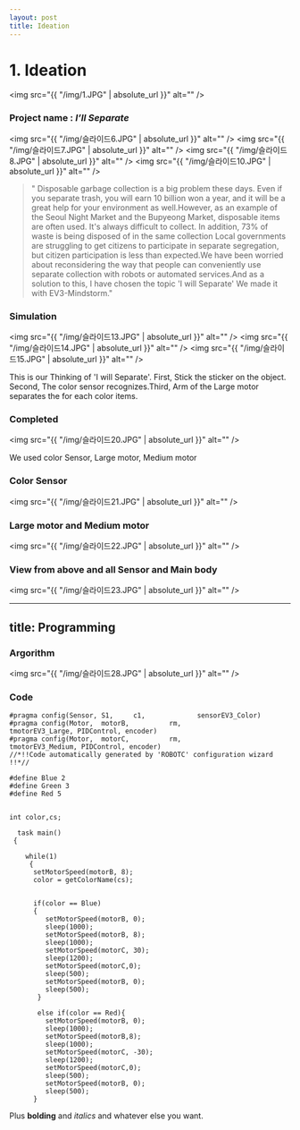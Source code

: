 ```yaml
---
layout: post
title: Ideation
---
```



# 1. Ideation

  <img src="{{ "/img/1.JPG" | absolute_url }}" alt="" />
  
### Project name : *I’ll Separate*
   

   <img src="{{ "/img/슬라이드6.JPG" | absolute_url }}" alt="" />
   <img src="{{ "/img/슬라이드7.JPG" | absolute_url }}" alt="" />
   <img src="{{ "/img/슬라이드8.JPG" | absolute_url }}" alt="" />
   <img src="{{ "/img/슬라이드10.JPG" | absolute_url }}" alt="" />


>" Disposable garbage collection is a big problem these days. Even if you separate trash, you will earn 10 billion won a year, and it will be a great help for your environment as well.However, as an example of the Seoul Night Market and the Bupyeong Market, disposable items are often used. It's always difficult to collect. In addition, 73% of waste is being disposed of in the same collection 
Local governments are struggling to get citizens to participate in separate segregation, but citizen participation is less than expected.We have been worried about reconsidering the way that people can conveniently use separate collection with robots or automated services.And as a solution to this, I have chosen the topic 'I will Separate' We made it with EV3-Mindstorm."


### Simulation

  <img src="{{ "/img/슬라이드13.JPG" | absolute_url }}" alt="" />
  <img src="{{ "/img/슬라이드14.JPG" | absolute_url }}" alt="" />
  <img src="{{ "/img/슬라이드15.JPG" | absolute_url }}" alt="" />

  This is our Thinking of 'I will Separate'. First, Stick the sticker on the object. Second, The color sensor recognizes.Third, Arm of     the Large motor separates the  for each color items.  


### Completed

<img src="{{ "/img/슬라이드20.JPG" | absolute_url }}" alt="" />

We used color Sensor, Large motor, Medium motor


### Color Sensor
<img src="{{ "/img/슬라이드21.JPG" | absolute_url }}" alt="" />

### Large motor and Medium motor
<img src="{{ "/img/슬라이드22.JPG" | absolute_url }}" alt="" />

### View from above and all Sensor and Main body
<img src="{{ "/img/슬라이드23.JPG" | absolute_url }}" alt="" />




---
title: Programming
---


### Argorithm

<img src="{{ "/img/슬라이드28.JPG" | absolute_url }}" alt="" />

### Code



    #pragma config(Sensor, S1,     c1,             sensorEV3_Color)
    #pragma config(Motor,  motorB,          rm,            tmotorEV3_Large, PIDControl, encoder)
    #pragma config(Motor,  motorC,          rm,            tmotorEV3_Medium, PIDControl, encoder)
    //*!!Code automatically generated by 'ROBOTC' configuration wizard               !!*//

    #define Blue 2
    #define Green 3
    #define Red 5


    int color,cs;

      task main()
     {

        while(1)
         {
          setMotorSpeed(motorB, 8);
          color = getColorName(cs);


          if(color == Blue)
          {
             setMotorSpeed(motorB, 0);
             sleep(1000);
             setMotorSpeed(motorB, 8);
             sleep(1000);
             setMotorSpeed(motorC, 30);
             sleep(1200);
             setMotorSpeed(motorC,0);
             sleep(500);
             setMotorSpeed(motorB, 0);
             sleep(500);
           }

           else if(color == Red){
             setMotorSpeed(motorB, 0);
             sleep(1000);
             setMotorSpeed(motorB,8);
             sleep(1000);
             setMotorSpeed(motorC, -30);
             sleep(1200);
             setMotorSpeed(motorC,0);
             sleep(500);
             setMotorSpeed(motorB, 0);
             sleep(500);
          }



Plus **bolding** and *italics* and whatever else you want.







